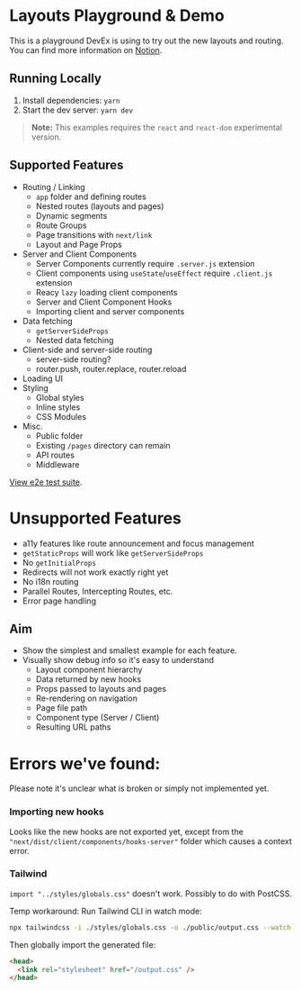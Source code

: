 # Layouts Playground & Demo

This is a playground DevEx is using to try out the new layouts and routing. You can find more information on [Notion](https://www.notion.so/vercel/Update-learn-and-docs-for-Layouts-and-Routing-dd39d46fc8054972b08e3711c4345f6e).

## Running Locally

1. Install dependencies: `yarn`
1. Start the dev server: `yarn dev`

> **Note:** This examples requires the `react` and `react-dom` experimental version.

## Supported Features

- Routing / Linking
  - `app` folder and defining routes
  - Nested routes (layouts and pages)
  - Dynamic segments
  - Route Groups
  - Page transitions with `next/link`
  - Layout and Page Props
- Server and Client Components
  - Server Components currently require `.server.js` extension
  - Client components using `useState`/`useEffect` require `.client.js` extension
  - Reacy `lazy` loading client components
  - Server and Client Component Hooks
  - Importing client and server components
- Data fetching
  - `getServerSideProps`
  - Nested data fetching
- Client-side and server-side routing
  - server-side routing?
  - router.push, router.replace, router.reload
- Loading UI
- Styling
  - Global styles
  - Inline styles
  - CSS Modules
- Misc.
  - Public folder
  - Existing `/pages` directory can remain
  - API routes
  - Middleware

[View e2e test suite](https://github.com/vercel/next.js/tree/canary/test/e2e/app-dir).

# Unsupported Features

- a11y features like route announcement and focus management
- `getStaticProps` will work like `getServerSideProps`
- No `getInitialProps`
- Redirects will not work exactly right yet
- No i18n routing
- Parallel Routes, Intercepting Routes, etc.
- Error page handling

## Aim

- Show the simplest and smallest example for each feature.
- Visually show debug info so it's easy to understand
  - Layout component hierarchy
  - Data returned by new hooks
  - Props passed to layouts and pages
  - Re-rendering on navigation
  - Page file path
  - Component type (Server / Client)
  - Resulting URL paths

# Errors we've found:

Please note it's unclear what is broken or simply not implemented yet.

### Importing new hooks

Looks like the new hooks are not exported yet, except from the `"next/dist/client/components/hooks-server"` folder which causes a context error.

### Tailwind

`import "../styles/globals.css"` doesn't work. Possibly to do with PostCSS.

Temp workaround: Run Tailwind CLI in watch mode:

```bash
npx tailwindcss -i ./styles/globals.css -o ./public/output.css --watch
```

Then globally import the generated file:

```html
<head>
  <link rel="stylesheet" href="/output.css" />
</head>
```
